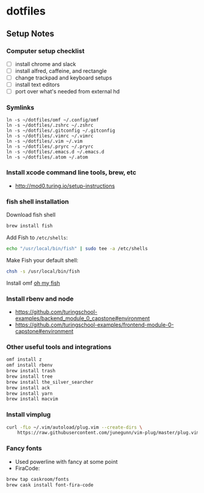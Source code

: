 dotfiles
========

## Setup Notes

### Computer setup checklist

* [ ] install chrome and slack
* [ ] install alfred, caffeine, and rectangle
* [ ] change trackpad and keyboard setups
* [ ] install text editors
* [ ] port over what's needed from external hd

### Symlinks

```
ln -s ~/dotfiles/omf ~/.config/omf
ln -s ~/dotfiles/.zshrc ~/.zshrc
ln -s ~/dotfiles/.gitconfig ~/.gitconfig
ln -s ~/dotfiles/.vimrc ~/.vimrc
ln -s ~/dotfiles/.vim ~/.vim
ln -s ~/dotfiles/.pryrc ~/.pryrc
ln -s ~/dotfiles/.emacs.d ~/.emacs.d
ln -s ~/dotfiles/.atom ~/.atom
```

### Install xcode command line tools, brew, etc

* http://mod0.turing.io/setup-instructions

### fish shell installation
Download fish shell

```sh
brew install fish
```

Add Fish to `/etc/shells`:

```sh
echo "/usr/local/bin/fish" | sudo tee -a /etc/shells
```

Make Fish your default shell:

```sh
chsh -s /usr/local/bin/fish
```

Install omf [oh my fish](https://github.com/oh-my-fish/oh-my-fish)

### Install rbenv and node

* https://github.com/turingschool-examples/backend_module_0_capstone#environment
* https://github.com/turingschool-examples/frontend-module-0-capstone#environment


### Other useful tools and integrations

```sh
omf install z
omf install rbenv
brew install trash
brew install tree
brew install the_silver_searcher
brew install ack
brew install yarn
brew install macvim
```

### Install vimplug

```sh
curl -fLo ~/.vim/autoload/plug.vim --create-dirs \
    https://raw.githubusercontent.com/junegunn/vim-plug/master/plug.vim
```

### Fancy fonts

* Used powerline with fancy at some point
* FiraCode:

```sh
brew tap caskroom/fonts
brew cask install font-fira-code
```  
